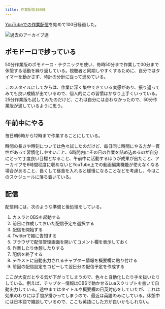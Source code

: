 ```yaml
---
title: 作業配信100日
---
```

[YouTubeでの作業配信](https://www.youtube.com/c/r7kamura/videos)を始めて100日経過した。

![](https://lh6.googleusercontent.com/TGdAu8PjdTnICboXfUUdjO8OwJK5k2V_zjwzttp2WnqxN-sR3gk8UtvbXJ6WUUY2bX0jcNfRAMXKpYdyfs7vU0kxfYtQo2KI1fqZu7W4HotdruxMJkhgmg_eZmquBil596X_eeG8_TeQS7FNWFuVkB0 "過去のアーカイブ達")

ポモドーロで捗っている
-----------

50分作業版のポモドーロ・テクニックを使い、毎時50分まで作業して00分まで休憩する活動を繰り返している。視聴者と同期しやすくするために、自分ではタイマーを動かさず、時計の分針に従って進めている。

このスタイルにしてからは、作業に深く集中できている実感があり、振り返ってみても良い成績が出ているので、個人的にこの習慣はかなり上手くいっている。25分作業版も試してみたのだけど、これは自分には合わなかったので、50分作業版が適しているように思う。

午前中にやる
------

毎日朝6時から12時まで作業することにしている。

時間の長さや時刻については色々試したのだけど、毎日同じ時間にやる方が一貫性があって習慣化しやすいこと、6時間内にその日の作業を詰め込めるのが自分にとって丁度良い目標となること、午前中に活動するほうが成果が出たこと、アーカイブを6時間程度に収めないとYouTube上での動画編集機能が使えなくなる場合があること、長くして昼食を入れると緩慢になることなどを考慮し、今はこのスケジュールに落ち着いている。

配信
--

配信用には、次のような準備と後処理をしている。

1.  カメラとOBSを起動する
2.  前日に作成しておいた配信予定を選択する
3.  配信を開始する
4.  Twitterで雑に告知する
5.  ブラウザで配信管理画面を開いてコメント欄を表示しておく
6.  作業したり休憩したりする
7.  配信を終了する
8.  テキストに自動出力されるチャプター情報を概要欄に貼り付ける
9.  前回の配信設定をコピーして翌日分の配信予定を作成する

ここが大変だとやる気が下がってしまうので、色々と自動化したり手を抜いたりしている。例えば、チャプター情報はOBSで動かせるLuaスクリプトを書いて自動出力している。途中まではタイトルや概要欄の日英対応をしていたが、これは効果のわりには手間が掛かってしまうので、最近は英語のみにしている。休憩中には日本語で雑談しているので、ここも英語にした方が良いかもしれない。
